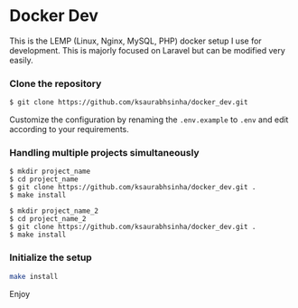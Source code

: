 # Docker Dev

This is the LEMP (Linux, Nginx, MySQL, PHP) docker setup I use for development.
This is majorly focused on Laravel but can be modified very easily.

### Clone the repository

```sh
$ git clone https://github.com/ksaurabhsinha/docker_dev.git
```

Customize the configuration by renaming the `.env.example` to `.env` and edit according to your requirements.

### Handling multiple projects simultaneously

```
$ mkdir project_name
$ cd project_name
$ git clone https://github.com/ksaurabhsinha/docker_dev.git .
$ make install
```

```
$ mkdir project_name_2
$ cd project_name_2
$ git clone https://github.com/ksaurabhsinha/docker_dev.git .
$ make install
```

### Initialize the setup

```sh
make install
```

Enjoy
